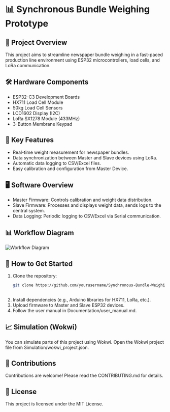 # 📊 **Synchronous Bundle Weighing Prototype**

## 🚀 Project Overview  
This project aims to streamline newspaper bundle weighing in a fast-paced production line environment using ESP32 microcontrollers, load cells, and LoRa communication.  

## 🛠️ Hardware Components  
- ESP32-C3 Development Boards  
- HX711 Load Cell Module  
- 50kg Load Cell Sensors  
- LCD1602 Display (I2C)  
- LoRa SX1278 Module (433MHz)  
- 3-Button Membrane Keypad  

## 🧠 Key Features  
- Real-time weight measurement for newspaper bundles.  
- Data synchronization between Master and Slave devices using LoRa.  
- Automatic data logging to CSV/Excel files.  
- Easy calibration and configuration from Master Device.  

## 🖥️ Software Overview  
- Master Firmware: Controls calibration and weight data distribution.  
- Slave Firmware: Processes and displays weight data, sends logs to the central system.  
- Data Logging: Periodic logging to CSV/Excel via Serial communication.

## 📊 Workflow Diagram  
![Workflow Diagram](./Images/circuit_diagram.png)

## 🚦 How to Get Started  
1. Clone the repository:  
   ```bash
   git clone https://github.com/yourusername/Synchronous-Bundle-Weighing-Prototype.git
 
2. Install dependencies (e.g., Arduino libraries for HX711, LoRa, etc.).
3. Upload firmware to Master and Slave ESP32 devices.
4. Follow the user manual in Documentation/user_manual.md.

## 📈 Simulation (Wokwi)
You can simulate parts of this project using Wokwi.
Open the Wokwi project file from Simulation/wokwi_project.json.

## 🤝 Contributions
Contributions are welcome! Please read the CONTRIBUTING.md for details.

## 📄 License
This project is licensed under the MIT License.